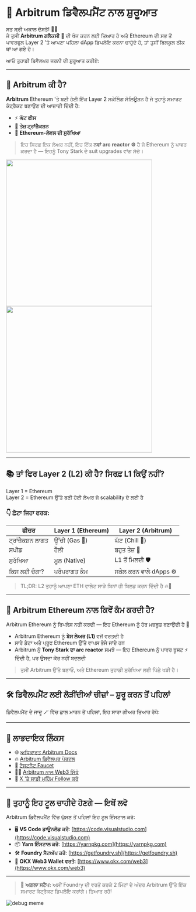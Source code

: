 # 🚀 Arbitrum ਡਿਵੈਲਪਮੈਂਟ ਨਾਲ ਸ਼ੁਰੂਆਤ

ਸਤ ਸ੍ਰੀ ਅਕਾਲ ਦੋਸਤੋ! 🧑‍🚀  
ਜੇ ਤੁਸੀਂ **Arbitrum ਗਲੈਕਸੀ** 🌌 ਦੀ ਖੋਜ ਕਰਨ ਲਈ ਤਿਆਰ ਹੋ ਅਤੇ Ethereum ਦੀ ਸਭ ਤੋਂ ਪਾਵਰਫੁਲ Layer 2 'ਤੇ ਆਪਣਾ ਪਹਿਲਾ dApp ਡਿਪਲੋਇ ਕਰਨਾ ਚਾਹੁੰਦੇ ਹੋ, ਤਾਂ ਤੁਸੀਂ ਬਿਲਕੁਲ ਠੀਕ ਥਾਂ ਆ ਗਏ ਹੋ।

ਆਓ ਤੁਹਾਡੀ ਡਿਵੈਲਪਰ ਜਰਨੀ ਦੀ ਸ਼ੁਰੂਆਤ ਕਰੀਏ:

---

## 🧠 Arbitrum ਕੀ ਹੈ?

**Arbitrum** Ethereum 'ਤੇ ਬਣੀ ਹੋਈ ਇੱਕ Layer 2 ਸਕੇਲਿੰਗ ਸੋਲਿਊਸ਼ਨ ਹੈ ਜੋ ਤੁਹਾਨੂੰ ਸਮਾਰਟ ਕੰਟ੍ਰੈਕਟ ਬਣਾਉਣ ਦੀ ਆਜ਼ਾਦੀ ਦਿੰਦੀ ਹੈ:

- ⚡ **ਘੱਟ ਫੀਸ**
- 🚀 **ਤੇਜ਼ ਟ੍ਰਾਂਜ਼ੈਕਸ਼ਨ**
- 🔐 **Ethereum-ਲੇਵਲ ਦੀ ਸੁਰੱਖਿਆ**

> ਇਹ ਸਿਰਫ਼ ਇਕ ਲੇਅਰ ਨਹੀਂ, ਇਹ ਇੱਕ **ਨਵਾਂ arc reactor ⚙️** ਹੈ ਜੋ Ethereum ਨੂੰ ਪਾਵਰ ਕਰਦਾ ਹੈ — ਇਹਨੂੰ Tony Stark ਦੇ suit upgrades ਵਾਂਗ ਸੋਚੋ।

<img src="https://github.com/user-attachments/assets/f2894764-6df7-45db-aed1-28bf4dae2648" width="400"/>
<br>
<img src="https://github.com/user-attachments/assets/1d78fd76-3107-4fb0-8c4b-9c5ea4159d66" width="400"/>

---

## 📚 ਤਾਂ ਫਿਰ Layer 2 (L2) ਕੀ ਹੈ? ਸਿਰਫ਼ L1 ਕਿਉਂ ਨਹੀਂ?

Layer 1 = Ethereum  
Layer 2 = Ethereum ਉੱਤੇ ਬਣੀ ਹੋਈ ਲੇਅਰ ਜੋ scalability ਦੇ ਲਈ ਹੈ

### 👇 ਛੋਟਾ ਜਿਹਾ ਫਰਕ:

| ਫੀਚਰ                  | Layer 1 (Ethereum) | Layer 2 (Arbitrum) |
|------------------------|-------------------|--------------------|
| ਟ੍ਰਾਂਜ਼ੈਕਸ਼ਨ ਲਾਗਤ         | ਉੱਚੀ (Gas 🤑)         | ਘੱਟ (Chill 🧊)        |
| ਸਪੀਡ                   | ਹੌਲੀ                | ਬਹੁਤ ਤੇਜ਼ 🚀           |
| ਸੁਰੱਖਿਆ               | ਮੂਲ (Native)         | L1 ਤੋਂ ਮਿਲਦੀ 🛡         |
| ਕਿਸ ਲਈ ਚੰਗਾ?          | ਪਰੰਪਰਾਗਤ ਕੰਮ        | ਸਕੇਲ ਕਰਨ ਵਾਲੇ dApps ⚙️  |

> TL;DR: L2 ਤੁਹਾਨੂੰ ਆਪਣਾ ETH ਵਾਲੇਟ ਸਾੜੇ ਬਿਨਾਂ ਹੀ ਬਿਲਡ ਕਰਨ ਦਿੰਦੀ ਹੈ 🔥💸

---

## 🌉 Arbitrum Ethereum ਨਾਲ ਕਿਵੇਂ ਕੰਮ ਕਰਦੀ ਹੈ?

Arbitrum Ethereum ਨੂੰ ਰਿਪਲੇਸ ਨਹੀਂ ਕਰਦੀ — ਇਹ Ethereum ਨੂੰ ਹੋਰ ਮਜ਼ਬੂਤ ਬਣਾਉਂਦੀ ਹੈ 💪

- Arbitrum Ethereum ਨੂੰ **ਬੇਸ ਲੇਅਰ (L1)** ਵਜੋਂ ਵਰਤਦੀ ਹੈ
- ਸਾਰੇ ਡੇਟਾ ਅਤੇ ਪ੍ਰੂਫ Ethereum ਉੱਤੇ ਵਾਪਸ ਭੇਜੇ ਜਾਂਦੇ ਹਨ
- Arbitrum ਨੂੰ **Tony Stark ਦਾ arc reactor** ਸਮਝੋ — ਇਹ Ethereum ਨੂੰ ਪਾਵਰ ਬੂਸਟ ⚡ ਦਿੰਦੀ ਹੈ, ਪਰ ਉਸਦਾ ਕੋਰ ਨਹੀਂ ਬਦਲਦੀ

> ਤੁਸੀਂ Arbitrum ਉੱਤੇ ਬਣਾਓ, ਅਤੇ Ethereum ਤੁਹਾਡੀ ਸੁਰੱਖਿਆ ਲਈ ਪਿੱਛੇ ਖੜੀ ਹੈ।

---

## 🛠️ ਡਿਵੈਲਪਮੈਂਟ ਲਈ ਲੋੜੀਂਦੀਆਂ ਚੀਜ਼ਾਂ – ਸ਼ੁਰੂ ਕਰਨ ਤੋਂ ਪਹਿਲਾਂ

ਡਿਵੈਲਪਮੈਂਟ ਦੇ ਜਾਦੂ 🪄 ਵਿੱਚ ਛਾਲ ਮਾਰਨ ਤੋਂ ਪਹਿਲਾਂ, ਇਹ ਸਾਰਾ ਗੀਅਰ ਤਿਆਰ ਰੱਖੋ:

---

## 🔗 ਲਾਭਦਾਇਕ ਲਿੰਕਸ

- 🌐 [ਅਧਿਕਾਰਤ Arbitrum Docs](https://docs.arbitrum.io/)
- 🔥 [Arbitrum ਡਿਵੈਲਪਰ ਪੋਰਟਲ](https://portal.arbitrum.io/)
- 🧪 [ਟੈਸਟਨੈਟ Faucet](https://faucet.quicknode.com/arbitrum/goerli)
- 👨‍🏫 [Arbitrum ਨਾਲ Web3 ਸਿੱਖੋ](https://arbitrum.io/education/)
- 🎯 [X 'ਤੇ ਸਾਡੀ ਮੁਹਿੰਮ Follow ਕਰੋ](https://x.com/HackTourIND)

---

## 🧰 ਤੁਹਾਨੂੰ ਇਹ ਟੂਲ ਚਾਹੀਦੇ ਹੋਣਗੇ — ਇਥੋਂ ਲਵੋ

Arbitrum ਡਿਵੈਲਪਮੈਂਟ ਵਿੱਚ ਘੁੱਸਣ ਤੋਂ ਪਹਿਲਾਂ ਇਹ ਟੂਲ ਇੰਸਟਾਲ ਕਰੋ:

- 🖥️ **VS Code ਡਾਊਨਲੋਡ ਕਰੋ**: [https://code.visualstudio.com](https://code.visualstudio.com)
- 📦 **Yarn ਇੰਸਟਾਲ ਕਰੋ**: [https://yarnpkg.com](https://yarnpkg.com)
- 🛠️ **Foundry ਸੈਟਅੱਪ ਕਰੋ**: [https://getfoundry.sh](https://getfoundry.sh)
- 🦊 **OKX Web3 Wallet ਵਰਤੋ**: [https://www.okx.com/web3](https://www.okx.com/web3)

---

> 📢 **ਅਗਲਾ ਸਟੈਪ:** ਅਸੀਂ Foundry ਦੀ ਵਰਤੋਂ ਕਰਕੇ 2 ਮਿੰਟਾਂ ਦੇ ਅੰਦਰ Arbitrum ਉੱਤੇ ਇੱਕ ਸਮਾਰਟ ਕੰਟ੍ਰੈਕਟ ਡਿਪਲੋਇ ਕਰਾਂਗੇ। ਤਿਆਰ ਰਹੋ!

![debug meme](https://i.pinimg.com/originals/86/d1/76/86d1767ba3ecb6af8df3e4e5dda376eb.gif)
